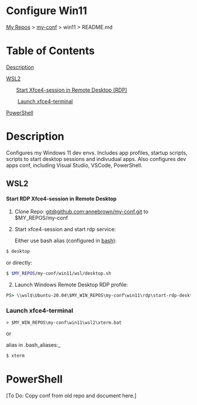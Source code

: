 # Configure Win11

[My Repos](https://github.com/annebrown/?tab=repositories) > [my-conf](../README.md) > win11 > README.md

# Table of Contents

[Description](#description)     

[WSL2](#wsl2)   

       [Start Xfce4-session in Remote Desktop (RDP)](#start-rdp-xfce4-session-in-remote-desktop)  

        [Launch xfce4-terminal](#launch-xfce4-terminal)    

[PowerShell](#PowerShell)    

# Description

Configures my Windows 11 dev envs.    Includes app profiles, startup scripts, scripts to start desktop sessions and indivudual apps.  Also configures dev apps conf, including Visual Studio, VSCode, PowerShell.  

## WSL2

#### Start RDP Xfce4-session in Remote Desktop

1. Clone Repo: [git@github.com:annebrown/my-conf.git](https://github.com/annebrown/bash-conf.git) to $MY_REPOS/my-conf  

2. Start xfce4-session and start rdp service:
   
   Either use bash alias (configured in [bash](../bash/README.md)):

```bash
$ desktop
```

or directly:

```bash
$ $MY_REPOS/my-conf/win11/wsl/desktop.sh   
```

2. Launch Windows Remote Desktop RDP profile:

```bat
PS> \\wsl$\Ubuntu-20.04\$MY_WIN_REPOS\my-conf\win11\rdp\start-rdp-desktop.rdp
```

### Launch xfce4-terminal

```batch
> $MY_WIN_REPOS\my-conf\win11\wsl2\xterm.bat
```

or

alias in .bash_aliases:_

```bash
$ xterm
```

# PowerShell

[To Do: Copy conf from old repo and document here.]